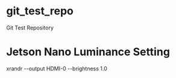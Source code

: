 # git_test_repo
Git Test Repository  

# Jetson Nano Luminance Setting  
xrandr --output HDMI-0 --brightness 1.0  
